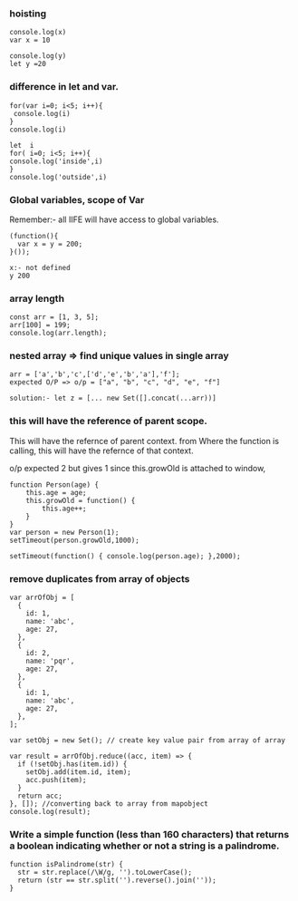 ### hoisting

```
console.log(x)
var x = 10

console.log(y)
let y =20
```

### difference in let and var.

```
for(var i=0; i<5; i++){​​​
 console.log(i)
}​​​
console.log(i)

let  i
for( i=0; i<5; i++){​​​
console.log('inside',i)
}​​​
console.log('outside',i)
```

### Global variables, scope of Var

Remember:- all IIFE will have access to global variables.

```
(function(){
  var x = y = 200;
}());

x:- not defined
y 200
```

### array length

```
const arr = [1, 3, 5];
arr[100] = 199;
console.log(arr.length);
```

### nested array => find unique values in single array

```
arr = ['a','b','c',['d','e','b','a'],'f'];
expected O/P => o/p = ["a", "b", "c", "d", "e", "f"]

solution:- let z = [... new Set([].concat(...arr))]
```

### this will have the reference of parent scope.

This will have the refernce of parent context. from Where the function is calling, this will have the refernce of that context.

o/p expected 2 but gives 1 since this.growOld is attached to window,

```
function Person(age) {
    this.age = age;
    this.growOld = function() {
        this.age++;
    }
}
var person = new Person(1);
setTimeout(person.growOld,1000);

setTimeout(function() { console.log(person.age); },2000);
```

### remove duplicates from array of objects

```
var arrOfObj = [
  {
    id: 1,
    name: 'abc',
    age: 27,
  },
  {
    id: 2,
    name: 'pqr',
    age: 27,
  },
  {
    id: 1,
    name: 'abc',
    age: 27,
  },
];

var setObj = new Set(); // create key value pair from array of array

var result = arrOfObj.reduce((acc, item) => {
  if (!setObj.has(item.id)) {
    setObj.add(item.id, item);
    acc.push(item);
  }
  return acc;
}, []); //converting back to array from mapobject
console.log(result);
```

###  Write a simple function (less than 160 characters) that returns a boolean indicating whether or not a string is a palindrome.

```
function isPalindrome(str) {
  str = str.replace(/\W/g, '').toLowerCase();
  return (str == str.split('').reverse().join(''));
}

```
 

